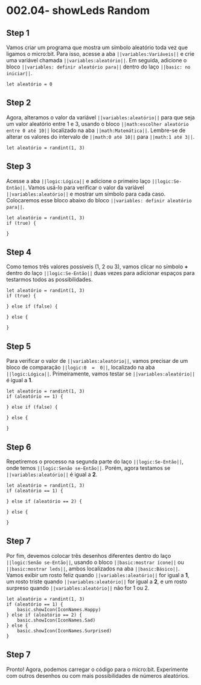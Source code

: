 

# 002.04- showLeds Random


## Step 1

Vamos criar um programa que mostra um símbolo aleatório toda vez que 
ligamos o micro:bit. Para isso, acesse a aba ``||variables:Variáveis||`` e crie uma variável chamada 
``||variables:aleatório||``. Em seguida, adicione o bloco ``||variables: definir aleatório para||`` dentro do laço ``||basic: no iniciar||``. 


```blocks
let aleatório = 0
```

## Step 2

Agora, alteramos o valor da variável ``||variables:aleatório||`` para que seja 
um valor aleatório entre 1 e 3, usando o bloco ``||math:escolher aleatório entre 0 até 10||`` localizado na aba  ``||math:Matemática||``.
Lembre-se de alterar os valores do intervalo de ``||math:0 até 10||`` para ``||math:1 até 3||``.

```blocks
let aleatório = randint(1, 3)
```


## Step 3
Acesse a aba ``||logic:Lógica||`` e adicione o primeiro laço ``||logic:Se-Então||``. Vamos usá-lo para verificar o valor da variável ``||variables:aleatório||`` e mostrar um 
símbolo para cada caso. 
Colocaremos esse bloco abaixo do bloco ``||variables: definir aleatório para||``. 

```blocks
let aleatório = randint(1, 3)
if (true) {
	
}
```

## Step 4
Como temos três valores possíveis (1, 2 ou 3), vamos clicar no símbolo **+** dentro do laço 
``||logic:Se-Então||`` duas vezes para adicionar espaços para testarmos todos as possibilidades.

```blocks
let aleatório = randint(1, 3)
if (true) {
	
} else if (false) {
	
} else {
	
}

```

## Step 5
Para verificar o valor de ``||variables:aleatório||``, vamos precisar de um bloco 
de comparação ``||logic:0  =  0||``, localizado na aba ``||logic:Lógica||``. Primeiramente, vamos testar se ``||variables:aleatório||`` 
é igual a **1**.

```blocks
let aleatório = randint(1, 3)
if (aleatório == 1) {
	
} else if (false) {
	
} else {
	
}

```

## Step 6
Repetiremos o processo na segunda parte do laço ``||logic:Se-Então||``,
 onde temos ``||logic:Senão se-Então||``. Porém, agora testamos se ``||variables:aleatório||`` 
é igual a **2**.   

```blocks
let aleatório = randint(1, 3)
if (aleatório == 1) {
	
} else if (aleatório == 2) {
	
} else {
	
}

```

## Step 7
Por fim, devemos colocar três desenhos diferentes dentro do laço ``||logic:Senão se-Então||``,
 usando o bloco ``||basic:mostrar ícone||`` ou ``||basic:mostrar leds||``, ambos localizados na aba ``||basic:Básico||``. 
 Vamos exibir um rosto feliz quando ``||variables:aleatório||`` for igual a **1**, 
 um rosto triste quando ``||variables:aleatório||`` for igual a **2**, e um rosto surpreso quando ``||variables:aleatório||`` não for 1 ou 2.


```blocks
let aleatório = randint(1, 3)
if (aleatório == 1) {
	basic.showIcon(IconNames.Happy)
} else if (aleatório == 2) {
	basic.showIcon(IconNames.Sad)
} else {
	basic.showIcon(IconNames.Surprised)
}

```

## Step 7
Pronto! Agora, podemos carregar o código para o micro:bit. Experimente com
 outros desenhos ou com mais possibilidades de números aleatórios.